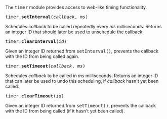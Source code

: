 The <tt>timer</tt> module provides access to web-like timing functionality.

<tt>timer.**setInterval**(*callback*, *ms*)</tt>

Schedules *callback* to be called repeatedly every *ms* milliseconds.
Returns an integer ID that should later be used to unschedule the
callback.

<tt>timer.**clearInterval**(*id*)</tt>

Given an integer ID returned from <tt>setInterval()</tt>,
prevents the callback with the ID from being called again.

<tt>timer.**setTimeout**(*callback*, *ms*)</tt>

Schedules *callback* to be called in *ms* milliseconds. Returns an
integer ID that can later be used to undo this scheduling, if
*callback* hasn't yet been called.

<tt>timer.**clearTimeout**(*id*)</tt>

Given an integer ID returned from <tt>setTimeout()</tt>, prevents
the callback with the ID from being called (if it hasn't yet been
called).
